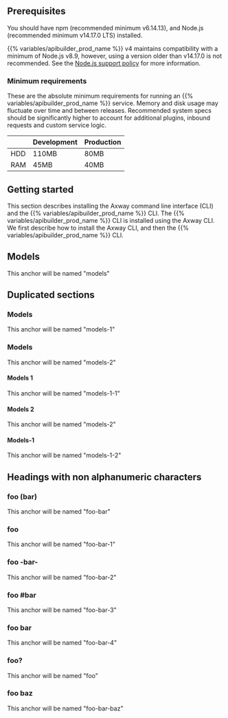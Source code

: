 ## Prerequisites

You should have npm (recommended minimum v6.14.13), and Node.js (recommended minimum v14.17.0 LTS) installed.

{{% variables/apibuilder_prod_name %}} v4 maintains compatibility with a minimum of Node.js v8.9, however, using a version older than v14.17.0 is not recommended. See the [Node.js support policy](/docs/node.js_support_policy/) for more information.

### Minimum requirements

These are the absolute minimum requirements for running an {{% variables/apibuilder_prod_name %}} service. Memory and disk usage may fluctuate over time and between releases. Recommended system specs should be significantly higher to account for additional plugins, inbound requests and custom service logic.

|     | Development | Production |
| --- | ----------- | ---------- |
| HDD | 110MB       | 80MB       |
| RAM | 45MB        | 40MB       |

## Getting started

This section describes installing the Axway command line interface (CLI) and the {{% variables/apibuilder_prod_name %}} CLI. The {{% variables/apibuilder_prod_name %}} CLI is installed using the Axway CLI. We first describe how to install the Axway CLI, and then the {{% variables/apibuilder_prod_name %}} CLI.

## Models

This anchor will be named "models"


## Duplicated sections

### Models
This anchor will be named "models-1"

### Models
This anchor will be named "models-2"

#### Models 1
This anchor will be named "models-1-1"

#### Models 2
This anchor will be named "models-2"

#### Models-1
This anchor will be named "models-1-2"

## Headings with non alphanumeric characters

### foo (bar)
This anchor will be named "foo-bar"

### foo <bar>
This anchor will be named "foo-bar-1"

### foo -bar-
This anchor will be named "foo-bar-2"

### foo #bar
This anchor will be named "foo-bar-3"

### foo      bar
This anchor will be named "foo-bar-4"

### foo?
This anchor will be named "foo"

### foo <bar> baz
This anchor will be named "foo-bar-baz"